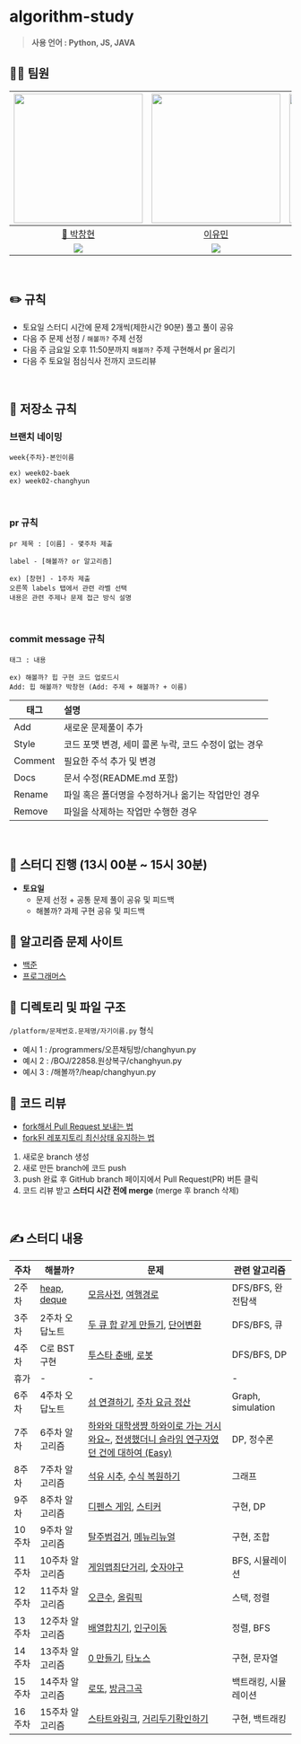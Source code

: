# algorithm-study

> **사용 언어 : Python, JS, JAVA** <br>

## 🙋‍♂️ 팀원

| [<img src="https://avatars.githubusercontent.com/u/80505099?v=4" width="230px;" alt=""/>](https://github.com/BusChanny) | [<img src="https://avatars.githubusercontent.com/u/202524188?v=4" width="230px">](https://github.com/anonymity-developer) | [<img src="https://avatars.githubusercontent.com/u/202568995?v=4" width="230px" >](https://github.com/yoominlee00) | [<img src="https://avatars.githubusercontent.com/u/97867254?v=4" width="230px" >](https://github.com/seonghyeon0312) | [<img src="https://avatars.githubusercontent.com/u/70210457?v=4" width="230px">](https://github.com/Anas-wg) | [<img src="https://avatars.githubusercontent.com/u/96044570?v=4" width="230px">](https://github.com/whtierice) |
| :---------------------------------------------------------------------------------------------------------------------: | :-----------------------------------------------------------------------------------------------------------------------: | :----------------------------------------------------------------------------------------------------------------: | :------------------------------------------------------------------------------------------------------------------: | :----------------------------------------------------------------------------------------------------------------: | :------------------------------------------------------------------------------------------------------------------: |
|                                        [👑 박창현](https://github.com/daven-park)                                        |                                         [이유민](https://github.com/yoominlee00)                                          |                                  [백지원](https://github.com/anonymity-developer)                                  |                                     [박성현](https://github.com/seonghyeon0312)                                      | [조완기](https://github.com/Anas-wg) | [오주영](https://github.com/whtierice) |
|    [<img src="http://mazassumnida.wtf/api/mini/generate_badge?boj=buschanny">](https://solved.ac/profile/buschanny)     |      [<img src="http://mazassumnida.wtf/api/mini/generate_badge?boj=yumin606">](https://solved.ac/profile/yumin606)       |    [<img src="http://mazassumnida.wtf/api/mini/generate_badge?boj=dld2820">](https://solved.ac/profile/dld2820)    |    [<img src="http://mazassumnida.wtf/api/mini/generate_badge?boj=gkdms325">](https://solved.ac/profile/gkdms325)    |  [<img src="http://mazassumnida.wtf/api/mini/generate_badge?boj=false90">](https://solved.ac/profile/false90)  | [<img src="http://mazassumnida.wtf/api/mini/generate_badge?boj=kee12355">](https://solved.ac/profile/kee12355) |

<br>

## ✏️ 규칙

- 토요일 스터디 시간에 문제 2개씩(제한시간 90분) 풀고 풀이 공유
- 다음 주 문제 선정 / `해볼까?` 주제 선정
- 다음 주 금요일 오후 11:50분까지 `해볼까?` 주제 구현해서 pr 올리기
- 다음 주 토요일 점심식사 전까지 코드리뷰


<br>

## 🍴 저장소 규칙

### 브랜치 네이밍

```
week{주차}-본인이름

ex) week02-baek
ex) week02-changhyun
```

<br>

### pr 규칙

```
pr 제목 : [이름] - 몇주차 제출

label - [해볼까? or 알고리즘]

ex) [창현] - 1주차 제출
오른쪽 labels 탭에서 관련 라벨 선택
내용은 관련 주제나 문제 접근 방식 설명
```

<br>

### commit message 규칙

```
태그 : 내용

ex) 해볼까? 힙 구현 코드 업로드시
Add: 힙 해볼까? 박창현 (Add: 주제 + 해볼까? + 이름)
```

| 태그    | 설명                                                  |
| ------- | :---------------------------------------------------- |
| Add     | 새로운 문제풀이 추가                                  |
| Style   | 코드 포맷 변경, 세미 콜론 누락, 코드 수정이 없는 경우 |
| Comment | 필요한 주석 추가 및 변경                              |
| Docs    | 문서 수정(README.md 포함)                             |
| Rename  | 파일 혹은 폴더명을 수정하거나 옮기는 작업만인 경우    |
| Remove  | 파일을 삭제하는 작업만 수행한 경우                    |

<br>

## 🌷 스터디 진행 (13시 00분 ~ 15시 30분)

- **토요일**
  - 문제 선정 + 공통 문제 풀이 공유 및 피드백
  - 해볼까? 과제 구현 공유 및 피드백
    <br>

## 📙 알고리즘 문제 사이트

- [백준](https://www.acmicpc.net/)
- [프로그래머스](https://programmers.co.kr/learn/challenges)
  <br>

## 🌱 디렉토리 및 파일 구조

`/platform/문제번호.문제명/자기이름.py` 형식

- 예시 1 : /programmers/오픈채팅방/changhyun.py
- 예시 2 : /BOJ/22858.원상복구/changhyun.py
- 예시 3 : /해볼까?/heap/changhyun.py
  <br>

## 🥕 코드 리뷰

- [fork해서 Pull Request 보내는 법](https://wayhome25.github.io/git/2017/07/08/git-first-pull-request-story/)
- [fork된 레포지토리 최신상태 유지하는 법](https://jybaek.tistory.com/775)

1. 새로운 branch 생성
2. 새로 만든 branch에 코드 push
3. push 완료 후 GitHub branch 페이지에서 Pull Request(PR) 버튼 클릭
4. 코드 리뷰 받고 <b>스터디 시간 전에 merge</b> (merge 후 branch 삭제)

<br>

## ✍️ 스터디 내용

| 주차 | 해볼까? | 문제 | 관련 알고리즘 |
|---|---|---|---|
| 2주차 | [heap](https://github.com/early-yoga-class/algorithm-study/tree/main/%ED%95%B4%EB%B3%BC%EA%B9%8C/heap), [deque](https://github.com/early-yoga-class/algorithm-study/tree/main/%ED%95%B4%EB%B3%BC%EA%B9%8C/deque) | [모음사전](https://school.programmers.co.kr/learn/courses/30/lessons/84512), [여행경로](https://school.programmers.co.kr/learn/courses/30/lessons/43164) | DFS/BFS, 완전탐색|
| 3주차 | 2주차 오답노트 | [두 큐 합 같게 만들기](https://school.programmers.co.kr/learn/courses/30/lessons/118667), [단어변환](https://school.programmers.co.kr/learn/courses/30/lessons/43163)| DFS/BFS, 큐|
| 4주차 | C로 BST구현 | [투스타 춘배](https://www.acmicpc.net/problem/30414), [로봇](https://www.acmicpc.net/problem/1726) | DFS/BFS, DP |
| 휴가 | - | - | - | 
| 6주차 | 4주차 오답노트 | [섬 연결하기](https://school.programmers.co.kr/learn/courses/30/lessons/42861), [주차 요금 정산](https://school.programmers.co.kr/learn/courses/30/lessons/92341) | Graph, simulation|
| 7주차 | 6주차 알고리즘 | [하와와 대학생쨩 하와이로 가는 거시와요~](https://www.acmicpc.net/problem/16456), [전생했더니 슬라임 연구자였던 건에 대하여 (Easy)](https://www.acmicpc.net/problem/14715) | DP, 정수론 |
| 8주차 | 7주차 알고리즘 | [석유 시추](https://school.programmers.co.kr/learn/courses/30/lessons/250136), [수식 복원하기](https://school.programmers.co.kr/learn/courses/30/lessons/340210) | 그래프 |
| 9주차 | 8주차 알고리즘 | [디펜스 게임](https://school.programmers.co.kr/learn/courses/30/lessons/142085), [스티커](https://www.acmicpc.net/problem/9465) | 구현, DP |
| 10주차 | 9주차 알고리즘 | [탈주범검거](https://swexpertacademy.com/main/code/problem/problemDetail.do?contestProbId=AV5PpLlKAQ4DFAUq&&), [메뉴리뉴얼](https://school.programmers.co.kr/learn/courses/30/lessons/72411?language=python3) | 구현, 조합 |
| 11주차 | 10주차 알고리즘 | [게임맵최단거리](https://school.programmers.co.kr/learn/courses/30/lessons/1844?language=python3), [숫자야구](https://www.acmicpc.net/problem/2503) | BFS, 시뮬레이션 |
| 12주차 | 11주차 알고리즘 | [오큰수](https://www.acmicpc.net/problem/17298), [올림픽](https://www.acmicpc.net/problem/8979) | 스택, 정렬 |
| 13주차 | 12주차 알고리즘 | [배열합치기](https://www.acmicpc.net/problem/11728), [인구이동](https://www.acmicpc.net/problem/16234) | 정렬, BFS |
| 14주차 | 13주차 알고리즘 | [0 만들기](https://www.acmicpc.net/problem/7490), [타노스](https://www.acmicpc.net/problem/20310) | 구현, 문자열 |
| 15주차 | 14주차 알고리즘 | [로또](https://www.acmicpc.net/problem/6603), [방금그곡](https://school.programmers.co.kr/learn/courses/30/lessons/17683) | 백트래킹, 시뮬레이션 |
| 16주차 | 15주차 알고리즘 | [스타트와링크](https://www.acmicpc.net/problem/14889), [거리두기확인하기](https://school.programmers.co.kr/learn/courses/30/lessons/81302) | 구현, 백트래킹 |
